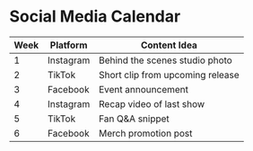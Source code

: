 # Social Media Calendar

| Week | Platform | Content Idea |
| ---- | -------- | ------------ |
| 1 | Instagram | Behind the scenes studio photo |
| 2 | TikTok | Short clip from upcoming release |
| 3 | Facebook | Event announcement |
| 4 | Instagram | Recap video of last show |
| 5 | TikTok | Fan Q&A snippet |
| 6 | Facebook | Merch promotion post |
